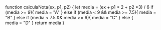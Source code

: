 function calculaNota(ex, p1, p2) {
  let media = (ex + p1 * 2 + p2 *3) / 6 
  if (media >= 9){
      media = "A"
  } else if (media < 9 && media >= 7.5){
      media =  "B"
  } else if (media < 7.5 && media >= 6){
      media = "C"
  } else {    
      media = "D"
  }
return media
}